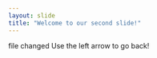 ```yaml
---
layout: slide
title: "Welcome to our second slide!"
---
```

file changed
Use the left arrow to go back!
